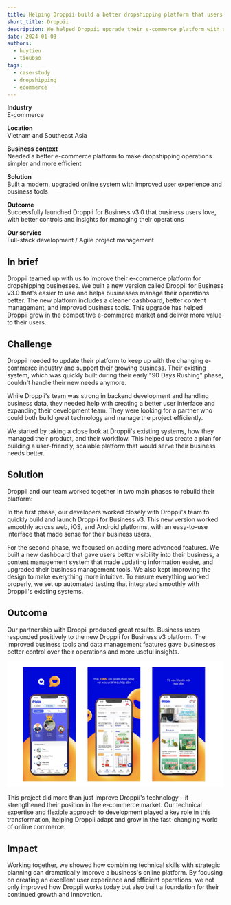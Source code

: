 ```yaml
---
title: Helping Droppii build a better dropshipping platform that users love
short_title: Droppii
description: We helped Droppii upgrade their e-commerce platform with a new user-friendly version that makes dropshipping easier for businesses. Working together, we built Droppii for Business v3.0 with a better dashboard, simplified content management, and improved business tools that led to positive user feedback and stronger market position.
date: 2024-01-03
authors:
  - huytieu
  - tieubao
tags:
  - case-study
  - dropshipping
  - ecommerce
---
```


**Industry**\
E-commerce

**Location**\
Vietnam and Southeast Asia

**Business context**\
Needed a better e-commerce platform to make dropshipping operations simpler and more efficient

**Solution**\
Built a modern, upgraded online system with improved user experience and business tools

**Outcome**\
Successfully launched Droppii for Business v3.0 that business users love, with better controls and insights for managing their operations

**Our service**\
Full-stack development / Agile project management

## In brief

Droppii teamed up with us to improve their e-commerce platform for dropshipping businesses. We built a new version called Droppii for Business v3.0 that's easier to use and helps businesses manage their operations better. The new platform includes a cleaner dashboard, better content management, and improved business tools. This upgrade has helped Droppii grow in the competitive e-commerce market and deliver more value to their users.

## Challenge

Droppii needed to update their platform to keep up with the changing e-commerce industry and support their growing business. Their existing system, which was quickly built during their early "90 Days Rushing" phase, couldn't handle their new needs anymore.

While Droppii's team was strong in backend development and handling business data, they needed help with creating a better user interface and expanding their development team. They were looking for a partner who could both build great technology and manage the project efficiently.

We started by taking a close look at Droppii's existing systems, how they managed their product, and their workflow. This helped us create a plan for building a user-friendly, scalable platform that would serve their business needs better.

## Solution

Droppii and our team worked together in two main phases to rebuild their platform:

In the first phase, our developers worked closely with Droppii's team to quickly build and launch Droppii for Business v3. This new version worked smoothly across web, iOS, and Android platforms, with an easy-to-use interface that made sense for their business users.

For the second phase, we focused on adding more advanced features. We built a new dashboard that gave users better visibility into their business, a content management system that made updating information easier, and upgraded their business management tools. We also kept improving the design to make everything more intuitive. To ensure everything worked properly, we set up automated testing that integrated smoothly with Droppii's existing systems.

## Outcome

Our partnership with Droppii produced great results. Business users responded positively to the new Droppii for Business v3 platform. The improved business tools and data management features gave businesses better control over their operations and more useful insights.

![Droppii for Business v3.0 interface showing the main dashboard with product management features](assets/droppii-business-dashboard.webp)

This project did more than just improve Droppii's technology – it strengthened their position in the e-commerce market. Our technical expertise and flexible approach to development played a key role in this transformation, helping Droppii adapt and grow in the fast-changing world of online commerce.

## Impact

Working together, we showed how combining technical skills with strategic planning can dramatically improve a business's online platform. By focusing on creating an excellent user experience and efficient operations, we not only improved how Droppii works today but also built a foundation for their continued growth and innovation.
